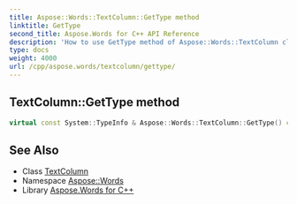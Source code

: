```yaml
---
title: Aspose::Words::TextColumn::GetType method
linktitle: GetType
second_title: Aspose.Words for C++ API Reference
description: 'How to use GetType method of Aspose::Words::TextColumn class in C++.'
type: docs
weight: 4000
url: /cpp/aspose.words/textcolumn/gettype/
---
```

## TextColumn::GetType method




```cpp
virtual const System::TypeInfo & Aspose::Words::TextColumn::GetType() const override
```

## See Also

* Class [TextColumn](../)
* Namespace [Aspose::Words](../../)
* Library [Aspose.Words for C++](../../../)
